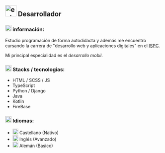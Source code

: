 ## <img width="36" height="36" src="https://img.icons8.com/external-beshi-flat-kerismaker/36/external-Developer-coding-and-programing-beshi-flat-kerismaker.png" alt="external-Developer-coding-and-programing-beshi-flat-kerismaker"/> Desarrollador

### <img width="20" height="20" src="https://img.icons8.com/fluency/30/info.png" alt="info"/> información:
Estudio programación de forma autodidacta y además me encuentro cursando la carrera de "desarrollo web y aplicaciones digitales" en el [ISPC](https://www.ispc.edu.ar).

Mi principal especialidad es el *desarrollo mobil*.

### <img width="20" height="20" src="https://img.icons8.com/fluency/30/info.png" alt="info"/> Stacks / tecnologias:
- HTML / SCSS / JS
- TypeScript
- Python / Django
- Java
- Kotlin
- FireBase

### <img width="20" height="20" src="https://img.icons8.com/fluency/30/info.png" alt="info"/> Idiomas:
- <img width="18" height="18" src="https://img.icons8.com/color/18/spain2-circular.png" alt="spain2-circular"/> Castellano (Nativo)
- <img width="18" height="18" src="https://img.icons8.com/fluency/48/great-britain-circular.png" alt="great-britain-circular"/> Inglés (Avanzado)
- <img width="18" height="18" src="https://img.icons8.com/color/48/germany-circular.png" alt="germany-circular"/> Alemán (Basico)
